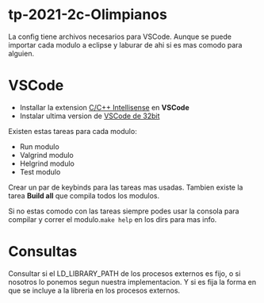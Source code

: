 # tp-2021-2c-Olimpianos

La config tiene archivos necesarios para VSCode. Aunque se puede importar cada modulo a eclipse y laburar de ahi si es mas comodo para alguien.

# VSCode

- Installar la extension [C/C++ Intellisense](https://marketplace.visualstudio.com/items?itemName=ms-vscode.cpptools "C/C++ Intellisense") en **VSCode**
- Instalar ultima version de [VSCode de 32bit](https://code.visualstudio.com/updates/v1_35) 

Existen estas tareas para cada modulo: 

 - Run modulo
 - Valgrind modulo
 - Helgrind modulo
 - Test modulo

Crear un par de keybinds para las tareas mas usadas. Tambien existe la tarea **Build all** que compila todos los modulos.

Si no estas comodo con las tareas siempre podes usar la consola para compilar y correr el modulo.`make help` en los dirs para mas info.

# Consultas 

Consultar si el LD_LIBRARY_PATH de los procesos externos es fijo, o si nosotros lo ponemos segun nuestra implementacion. Y si es fija la forma en que se incluye a la libreria en los procesos externos.
